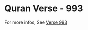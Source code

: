 # Quran Verse - 993 

For more infos, See [Verse 993](https://www.quranbookk.com/quran/search?q=993)